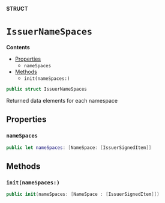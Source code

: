 **STRUCT**

# `IssuerNameSpaces`

**Contents**

- [Properties](#properties)
  - `nameSpaces`
- [Methods](#methods)
  - `init(nameSpaces:)`

```swift
public struct IssuerNameSpaces
```

Returned data elements for each namespace

## Properties
### `nameSpaces`

```swift
public let nameSpaces: [NameSpace: [IssuerSignedItem]]
```

## Methods
### `init(nameSpaces:)`

```swift
public init(nameSpaces: [NameSpace : [IssuerSignedItem]])
```
